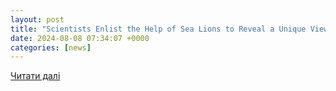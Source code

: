 ```yaml
---
layout: post
title: "Scientists Enlist the Help of Sea Lions to Reveal a Unique View of the Ocean Floor | Smithsonian"
date: 2024-08-08 07:34:07 +0000
categories: [news]
---
```


[Читати далі](https://www.smithsonianmag.com/smart-news/scientists-enlist-the-help-of-sea-lions-to-reveal-a-unique-view-of-the-ocean-floor-180984853/)
